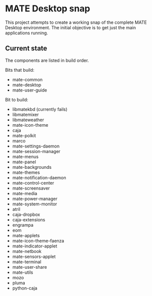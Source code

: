 # MATE Desktop snap

This project attempts to create a working snap of the complete MATE Desktop
environment. The initial objective is to get just the main applications
running.

## Current state

The components are listed in build order.

Bits that build:

  * mate-common
  * mate-desktop
  * mate-user-guide

Bit to build:

  * libmatekbd (currently fails)
  * libmatemixer
  * libmateweather
  * mate-icon-theme
  * caja
  * mate-polkit
  * marco
  * mate-settings-daemon
  * mate-session-manager
  * mate-menus
  * mate-panel
  * mate-backgrounds
  * mate-themes
  * mate-notification-daemon
  * mate-control-center
  * mate-screensaver
  * mate-media
  * mate-power-manager
  * mate-system-monitor
  * atril
  * caja-dropbox
  * caja-extensions
  * engrampa
  * eom
  * mate-applets
  * mate-icon-theme-faenza
  * mate-indicator-applet
  * mate-netbook
  * mate-sensors-applet
  * mate-terminal
  * mate-user-share
  * mate-utils
  * mozo
  * pluma
  * python-caja
